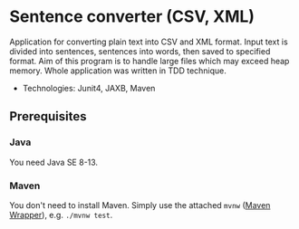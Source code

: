 # Sentence converter (CSV, XML)

Application for converting plain text into CSV and XML format. Input text is divided into sentences, sentences into words, then
saved to specified format. Aim of this program is to handle large files which
may exceed heap memory. Whole application was written in TDD technique.
* Technologies: Junit4, JAXB, Maven

## Prerequisites

### Java

You need Java SE 8-13.

### Maven

You don't need to install Maven. Simply use the attached `mvnw` ([Maven Wrapper]), e.g. `./mvnw test`.

[Maven Wrapper]: https://github.com/takari/maven-wrapper
